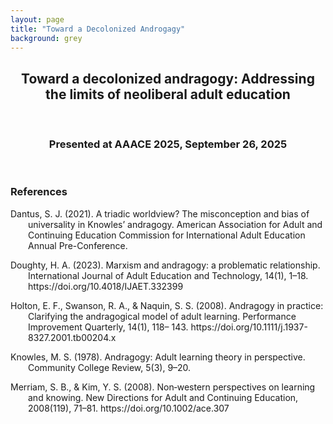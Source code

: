 ```yaml
---
layout: page
title: "Toward a Decolonized Androgagy"
background: grey
---
```


<div align="center">
 
<h2> Toward a decolonized andragogy: Addressing the limits of neoliberal adult education</h2>

<br>

<h3>Presented at AAACE 2025, September 26, 2025</h3>

</div>
<br>

### References

<p style="padding-left: 2em; text-indent: -2em;">
Dantus, S. J. (2021). A triadic worldview? The misconception and bias of universality in Knowles’
andragogy. American Association for Adult and Continuing Education Commission for International Adult Education Annual Pre-Conference.

 </p>
  <p style="padding-left: 2em; text-indent: -2em;">
Doughty, H. A. (2023). Marxism and andragogy: a problematic relationship. International Journal
of Adult Education and Technology, 14(1), 1–18. https://doi.org/10.4018/IJAET.332399
 </p>
 <p style="padding-left: 2em; text-indent: -2em;">
   Holton, E. F., Swanson, R. A., & Naquin, S. S. (2008). Andragogy in practice: Clarifying the
andragogical model of adult learning. Performance Improvement Quarterly, 14(1), 118–
143. https://doi.org/10.1111/j.1937-8327.2001.tb00204.x
  </p>
<p style="padding-left: 2em; text-indent: -2em;">
 Knowles, M. S. (1978). Andragogy: Adult learning theory in perspective. Community College Review, 5(3), 9–20.</p>
 
 <p style="padding-left: 2em; text-indent: -2em;">
   Merriam, S. B., & Kim, Y. S. (2008). Non‐western perspectives on learning and knowing. New
Directions for Adult and Continuing Education, 2008(119), 71–81. https://doi.org/10.1002/ace.307


 </p>


